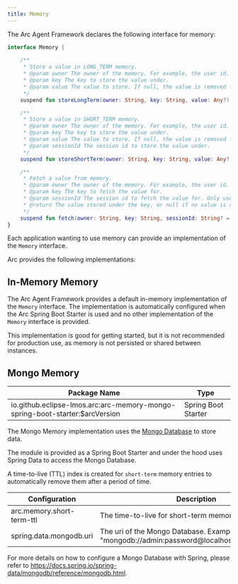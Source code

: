 ```yaml
---
title: Memory
---
```


The Arc Agent Framework declares the following interface for memory:

```kotlin
interface Memory {
    
    /**
     * Store a value in LONG_TERM memory.
     * @param owner The owner of the memory. For example, the user id.
     * @param key The key to store the value under.
     * @param value The value to store. If null, the value is removed from memory.
     */
    suspend fun storeLongTerm(owner: String, key: String, value: Any?)

    /**
     * Store a value in SHORT_TERM memory.
     * @param owner The owner of the memory. For example, the user id.
     * @param key The key to store the value under.
     * @param value The value to store. If null, the value is removed from memory.
     * @param sessionId The session id to store the value under.
     */
    suspend fun storeShortTerm(owner: String, key: String, value: Any?, sessionId: String)

    /**
     * Fetch a value from memory.
     * @param owner The owner of the memory. For example, the user id.
     * @param key The key to fetch the value for.
     * @param sessionId The session id to fetch the value for. Only used if the value was stored under SHORT_TERM memory.
     * @return The value stored under the key, or null if no value is stored.
     */
    suspend fun fetch(owner: String, key: String, sessionId: String? = null): Any?
}
```

Each application wanting to use memory can provide an implementation of the `Memory` interface.

Arc provides the following implementations:

## In-Memory Memory

The Arc Agent Framework provides a default in-memory implementation of the `Memory` interface.
The implementation is automatically configured when the Arc Spring Boot Starter is used 
and no other implementation of the `Memory` interface is provided.

This implementation is good for getting started, but it is not recommended for production use, 
as memory is not persisted or shared between instances.


## Mongo Memory

| Package Name                         | Type                |
|--------------------------------------|---------------------|
| io.github.eclipse-lmos.arc:arc-memory-mongo-spring-boot-starter:$arcVersion | Spring Boot Starter |

The Mongo Memory implementation uses the [Mongo Database](https://www.mongodb.com/) to store data.

The module is provided as a Spring Boot Starter and under the hood uses Spring Data to access
the Mongo Database.

A time-to-live (TTL) index is created for `short-term` memory entries to automatically remove
them after a period of time.

| Configuration         | Description                                                                                                       | Type     | Default        |
|------------------------------------------|-------------------------------------------------------------------------------------------------------------------|----------|----------------|
| arc.memory.short-term-ttl | The time-to-live for short-term memory entries.                                                                   | Duration | PT3H (3 hours) |
| spring.data.mongodb.uri | The uri of the Mongo Database. Example, "mongodb://admin:password@localhost:27017/memory" | URI      | localhost      |

For more details on how to configure a Mongo Database with Spring, please refer to 
https://docs.spring.io/spring-data/mongodb/reference/mongodb.html.
